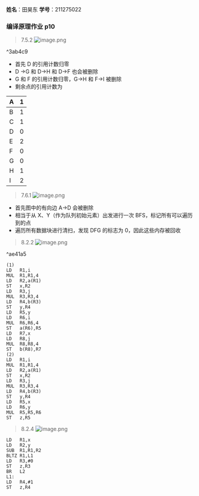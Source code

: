 **姓名**：田昊东 **学号**：211275022

### 编译原理作业 p10

> 7.5.2 ![image.png](https://thdlrt.oss-cn-beijing.aliyuncs.com/20240509144540.png)

^3ab4c9

- 首先 D 的引用计数归零
- D ->G 和 D->H 和 D->F 也会被删除
- G 和 F 的引用计数归零，G->H 和 F->I 被删除
- 剩余点的引用计数为

| A   | 1   |
| --- | --- |
| B   | 1   |
| C   | 1   |
| D   | 0   |
| E   | 2   |
| F   | 0   |
| G   | 0   |
| H   | 1   |
| I   | 2   |

> 7.6.1 ![image.png](https://thdlrt.oss-cn-beijing.aliyuncs.com/20240509144558.png)
- 首先图中的有向边 A->D 会被删除
- 相当于从 X、Y（作为队列初始元素）出发进行一次 BFS，标记所有可以遍历到的点
- 遍历所有数据块进行清扫，发现 DFG 的标志为 0，因此这些内存被回收

> 8.2.2 ![image.png](https://thdlrt.oss-cn-beijing.aliyuncs.com/20240509144616.png)

^ae41a5

```
(1)
LD   R1,i
MUL  R1,R1,4
LD   R2,a(R1)
ST   x,R2
LD   R3,j
MUL  R3,R3,4
LD   R4,b(R3)
ST   y,R4
LD   R5,y
LD   R6,i
MUL  R6,R6,4
ST   a(R6),R5
LD   R7,x
LD   R8,j
MUL  R8,R8,4
ST   b(R8),R7
(2)
LD   R1,i
MUL  R1,R1,4
LD   R2,a(R1)
ST   x,R2
LD   R3,j
MUL  R3,R3,4
LD   R4,b(R3)
ST   y,R4
LD   R5,x
LD   R6,y
MUL  R5,R5,R6
ST   z,R5
```

> 8.2.4 ![image.png](https://thdlrt.oss-cn-beijing.aliyuncs.com/20240509144634.png)
```
LD   R1,x
LD   R2,y
SUB  R1,R1,R2
BLTZ R1,L1
LD   R3,#0
ST   z,R3
BR   L2
L1:
LD   R4,#1
ST   z,R4
```

